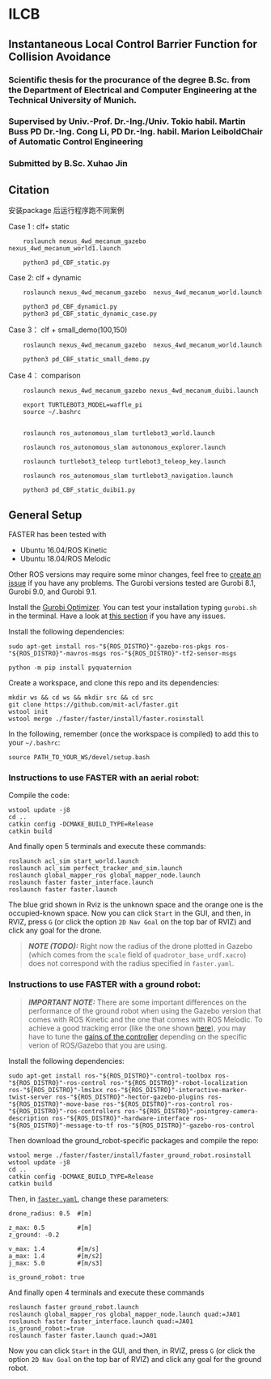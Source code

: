 # ILCB
## **Instantaneous Local Control Barrier Function for Collision Avoidance**

### **Scientific thesis for the procurance of the degree B.Sc. from the Department of Electrical and Computer Engineering at the Technical University of Munich.**

### **Supervised by Univ.-Prof. Dr.-Ing./Univ. Tokio habil. Martin Buss PD Dr.-Ing. Cong Li, PD Dr.-Ing. habil. Marion LeiboldChair of Automatic Control Engineering**
### **Submitted by B.Sc. Xuhao Jin**
## Citation
安装package 后运行程序跑不同案例

Case 1 :
	clf+ static 
 
		roslaunch nexus_4wd_mecanum_gazebo  nexus_4wd_mecanum_world1.launch

		python3 pd_CBF_static.py


Case 2:
	clf + dynamic

		roslaunch nexus_4wd_mecanum_gazebo  nexus_4wd_mecanum_world.launch

		python3 pd_CBF_dynamic1.py
		python3 pd_CBF_static_dynamic_case.py

Case 3：
	clf + small_demo(100,150)

		roslaunch nexus_4wd_mecanum_gazebo  nexus_4wd_mecanum_world.launch

		python3 pd_CBF_static_small_demo.py 



Case 4：
	comparison

		roslaunch nexus_4wd_mecanum_gazebo nexus_4wd_mecanum_duibi.launch

		export TURTLEBOT3_MODEL=waffle_pi
		source ~/.bashrc


		roslaunch ros_autonomous_slam turtlebot3_world.launch
	
		roslaunch ros_autonomous_slam autonomous_explorer.launch

		roslaunch turtlebot3_teleop turtlebot3_teleop_key.launch

		roslaunch ros_autonomous_slam turtlebot3_navigation.launch
	
		python3 pd_CBF_static_duibi1.py



## General Setup
FASTER has been tested with 
* Ubuntu 16.04/ROS Kinetic  
* Ubuntu 18.04/ROS Melodic 

Other ROS versions may require some minor changes, feel free to [create an issue](https://github.com/mit-acl/faster/issues) if you have any problems. The Gurobi versions tested are Gurobi 8.1, Gurobi 9.0, and Gurobi 9.1.

Install the [Gurobi Optimizer](https://www.gurobi.com/products/gurobi-optimizer/). You can test your installation typing `gurobi.sh` in the terminal. Have a look at [this section](#issues-when-installing-gurobi) if you have any issues.

Install the following dependencies:
```
sudo apt-get install ros-"${ROS_DISTRO}"-gazebo-ros-pkgs ros-"${ROS_DISTRO}"-mavros-msgs ros-"${ROS_DISTRO}"-tf2-sensor-msgs
```
```
python -m pip install pyquaternion
```

Create a workspace, and clone this repo and its dependencies:
```
mkdir ws && cd ws && mkdir src && cd src
git clone https://github.com/mit-acl/faster.git
wstool init
wstool merge ./faster/faster/install/faster.rosinstall

```

In the following, remember (once the workspace is compiled) to add this to your `~/.bashrc`:
```
source PATH_TO_YOUR_WS/devel/setup.bash
``` 

### Instructions to use FASTER with an aerial robot:

Compile the code:

```
wstool update -j8
cd ..
catkin config -DCMAKE_BUILD_TYPE=Release
catkin build
```

And finally open 5 terminals and execute these commands:
```
roslaunch acl_sim start_world.launch
roslaunch acl_sim perfect_tracker_and_sim.launch
roslaunch global_mapper_ros global_mapper_node.launch
roslaunch faster faster_interface.launch
roslaunch faster faster.launch
```
The blue grid shown in Rviz is the unknown space and the orange one is the occupied-known space. Now you can click `Start` in the GUI, and then, in RVIZ, press `G` (or click the option `2D Nav Goal` on the top bar of RVIZ) and click any goal for the drone. 

> **_NOTE (TODO):_**  Right now the radius of the drone plotted in Gazebo (which comes from the `scale` field of `quadrotor_base_urdf.xacro`) does not correspond with the radius specified in `faster.yaml`. 


### Instructions to use FASTER with a ground robot:

> **_IMPORTANT NOTE:_**  There are some important differences on the performance of the ground robot when using the Gazebo version that comes with ROS Kinetic and the one that comes with ROS Melodic. To achieve a good tracking error (like the one shown [here](https://github.com/mit-acl/faster/blob/master/faster/imgs/gr_sim.gif)), you may have to tune the [gains of the controller](https://github.com/mit-acl/faster/blob/master/faster/scripts/goal_odom_to_cmd_vel_state.py) depending on the specific verion of ROS/Gazebo that you are using. 

Install the following dependencies:
```
sudo apt-get install ros-"${ROS_DISTRO}"-control-toolbox ros-"${ROS_DISTRO}"-ros-control ros-"${ROS_DISTRO}"-robot-localization ros-"${ROS_DISTRO}"-lms1xx ros-"${ROS_DISTRO}"-interactive-marker-twist-server ros-"${ROS_DISTRO}"-hector-gazebo-plugins ros-"${ROS_DISTRO}"-move-base ros-"${ROS_DISTRO}"-ros-control ros-"${ROS_DISTRO}"-ros-controllers ros-"${ROS_DISTRO}"-pointgrey-camera-description ros-"${ROS_DISTRO}"-hardware-interface ros-"${ROS_DISTRO}"-message-to-tf ros-"${ROS_DISTRO}"-gazebo-ros-control
```
Then download the ground_robot-specific packages and compile the repo:

```
wstool merge ./faster/faster/install/faster_ground_robot.rosinstall
wstool update -j8
cd ..
catkin config -DCMAKE_BUILD_TYPE=Release
catkin build
```


Then, in [`faster.yaml`](https://github.com/mit-acl/faster/tree/master/faster/param), change these parameters:
```
drone_radius: 0.5  #[m]

z_max: 0.5         #[m] 
z_ground: -0.2

v_max: 1.4         #[m/s]  
a_max: 1.4         #[m/s2] 
j_max: 5.0         #[m/s3]

is_ground_robot: true  
```

And finally open 4 terminals and execute these commands
```
roslaunch faster ground_robot.launch
roslaunch global_mapper_ros global_mapper_node.launch quad:=JA01
roslaunch faster faster_interface.launch quad:=JA01 is_ground_robot:=true
roslaunch faster faster.launch quad:=JA01
```

Now you can click `Start` in the GUI, and then, in RVIZ, press `G` (or click the option `2D Nav Goal` on the top bar of RVIZ) and click any goal for the ground robot. 

